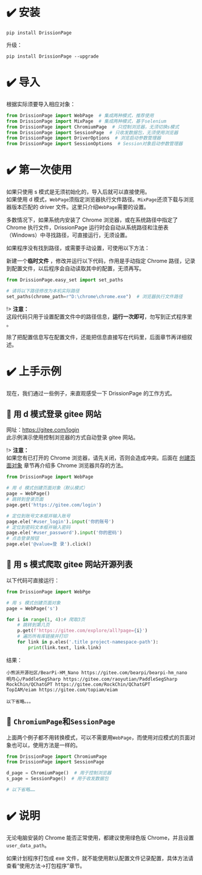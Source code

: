 # ✔️ 安装

```shell
pip install DrissionPage
```

升级：

```shell
pip install DrissionPage --upgrade
```

# ✔️ 导入

根据实际须要导入相应对象：

```python
from DrissionPage import WebPage  # 集成两种模式，推荐使用
from DrissionPage import MixPage  # 集成两种模式，基于selenium
from DrissionPage import ChromiumPage  # 只控制浏览器，无须切换s模式
from DrissionPage import SessionPage  # 只收发数据包，无须使用浏览器
from DrissionPage import DriverOptions  # 浏览启动参数管理器
from DrissionPage import SessionOptions  # Session对象启动参数管理器
```

# ✔️ 第一次使用

如果只使用 s 模式是无须初始化的，导入后就可以直接使用。  
如果使用 d 模式，`WebPage`须指定浏览器执行文件路径。`MixPage`还须下载与浏览器版本匹配的 driver 文件。这里只介绍`WebPage`需要的设置。

多数情况下，如果系统内安装了 Chrome 浏览器，或在系统路径中指定了 Chrome 执行文件，DrissionPage 运行时会自动从系统路径和注册表（Windows）中寻找路径，可直接运行，无须设置。

如果程序没有找到路径，或需要手动设置，可使用以下方法：

新建一个**临时文件** ，修改并运行以下代码，作用是手动指定 Chrome 路径，记录到配置文件，以后程序会自动读取其中的配置，无须再写。

```python
from DrissionPage.easy_set import set_paths

# 请将以下路径修改为本机实际路径
set_paths(chrome_path=r"D:\chrome\chrome.exe")  # 浏览器执行文件路径
```

!> **注意：**<br>这段代码只用于设置配置文件中的路径信息，**运行一次即可**，勿写到正式程序里 。

除了把配置信息写在配置文件，还能把信息直接写在代码里，后面章节再详细叙述。

# ✔️ 上手示例

现在，我们通过一些例子，来直观感受一下 DrissionPage 的工作方式。

## 📍 用 d 模式登录 gitee 网站

网址：https://gitee.com/login  
此示例演示使用控制浏览器的方式自动登录 gitee 网站。

!> **注意：**<br>如果您有已打开的 Chrome 浏览器，请先关闭，否则会造成冲突。后面在 [创建页面对象](%E4%BD%BF%E7%94%A8%E6%96%B9%E6%B3%95%5C%E4%BD%BF%E5%88%9B%E5%BB%BA%E9%A1%B5%E9%9D%A2%E5%AF%B9%E8%B1%A1.md) 章节再介绍多 Chrome 浏览器共存的方法。

```python
from DrissionPage import WebPage

# 用 d 模式创建页面对象（默认模式）
page = WebPage()
# 跳转到登录页面
page.get('https://gitee.com/login')

# 定位到账号文本框并输入账号
page.ele('#user_login').input('你的账号')
# 定位到密码文本框并输入密码
page.ele('#user_password').input('你的密码')
# 点击登录按钮
page.ele('@value=登 录').click()
```

## 📍 用 s 模式爬取 gitee 网站开源列表

以下代码可直接运行：

```python
from DrissionPage import WebPge

# 用 s 模式创建页面对象
page = WebPage('s')

for i in range(1, 4):# 爬取3页
    # 跳转到第几页
    p.get(f'https://gitee.com/explore/all?page={i}')
    # 遍历所有库链接并打印
    for link in p.eles('.title project-namespace-path'):
        print(link.text, link.link)
```

结果： 

```
小熊派开源社区/BearPi-HM_Nano https://gitee.com/bearpi/bearpi-hm_nano
明月心/PaddleSegSharp https://gitee.com/raoyutian/PaddleSegSharp
RockChin/QChatGPT https://gitee.com/RockChin/QChatGPT
TopIAM/eiam https://gitee.com/topiam/eiam

以下省略。。。
```

## 📍 `ChromiumPage`和`SessionPage`

上面两个例子都不用转换模式，可以不需要用`WebPage`，而使用对应模式的页面对象也可以，使用方法是一样的。

```python
from DrissionPage import ChromiumPage
from DrissionPage import SessionPage

d_page = ChromiumPage()  # 用于控制浏览器
s_page = SessionPage()  # 用于收发数据包

# 以下省略……
```

# ✔️ 说明

无论电脑安装的 Chrome 能否正常使用，都建议使用绿色版 Chrome，并且设置`user_data_path`。

如果计划程序打包成 exe 文件，就不能使用默认配置文件记录配置，具体方法请查看“使用方法->打包程序”章节。
